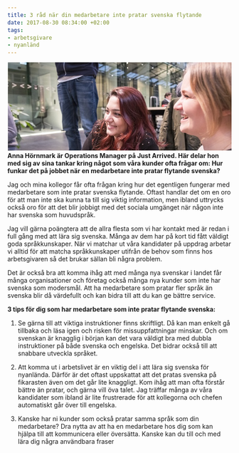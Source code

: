 ```yaml
---
title: 3 råd när din medarbetare inte pratar svenska flytande
date: 2017-08-30 08:34:00 +02:00
tags:
- arbetsgivare
- nyanländ
---
```


![salam_anna_600.jpg](/uploads/salam_anna_600.jpg)**Anna Hörnmark är Operations Manager på Just Arrived. Här delar hon med sig av sina tankar kring något som våra kunder ofta frågar om: Hur funkar det på jobbet när en medarbetare inte pratar flytande svenska?**

Jag och mina kollegor får ofta frågan kring hur det egentligen fungerar med medarbetare som inte pratar svenska flytande. Oftast handlar det om en oro för att man inte ska kunna ta till sig viktig information, men ibland uttrycks också oro för att det blir jobbigt med det sociala umgänget när någon inte har svenska som huvudspråk.

Jag vill gärna poängtera att de allra flesta som vi har kontakt med är redan i full gång med att lära sig svenska. Många av dem har på kort tid fått väldigt goda språkkunskaper. När vi matchar ut våra kandidater på uppdrag arbetar vi alltid för att matcha språkkunskaper utifrån de behov som finns hos arbetsgivaren så det brukar sällan bli några problem.

Det är också bra att komma ihåg att med många nya svenskar i landet får många organisationer och företag också många nya kunder som inte har svenska som modersmål. Att ha medarbetare som pratar fler språk än svenska blir då värdefullt och kan bidra till att du kan ge bättre service.

**3 tips för dig som har medarbetare som inte pratar flytande svenska:**

1. Se gärna till att viktiga instruktioner finns skriftligt. Då kan man enkelt gå tillbaka och läsa igen och risken för missuppfattningar minskar. Och om svenskan är knagglig i början kan det vara väldigt bra med dubbla instruktioner på både svenska och engelska. Det bidrar också till att snabbare utveckla språket.

2. Att komma ut i arbetslivet är en viktig del i att lära sig svenska för nyanlända. Därför är det oftast uppskattat att det pratas svenska på fikarasten även om det går lite knaggligt. Kom ihåg att man ofta förstår bättre än pratar, och gärna vill öva talet. Jag träffar många av våra kandidater som ibland är lite frustrerade för att kollegorna och chefen automatiskt går över till engelska.

3. Kanske har ni kunder som också pratar samma språk som din medarbetare? Dra nytta av att ha en medarbetare hos dig som kan hjälpa till att kommunicera eller översätta. Kanske kan du till och med lära dig några användbara fraser